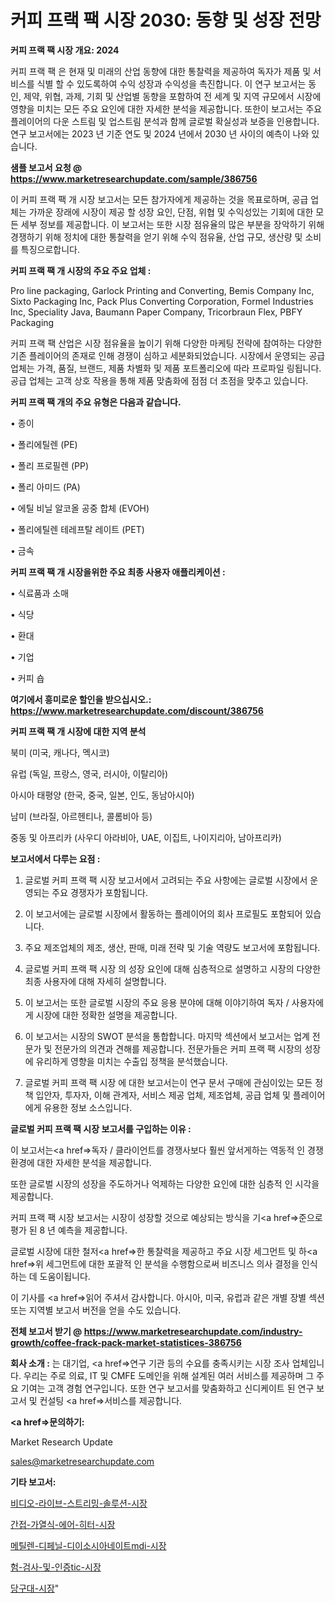 # 커피 프랙 팩 시장 2030: 동향 및 성장 전망

<strong>커피 프랙 팩 시장 개요: 2024</strong>

커피 프랙 팩 은 현재 및 미래의 산업 동향에 대한 통찰력을 제공하여 독자가 제품 및 서비스를 식별 할 수 있도록하여 수익 성장과 수익성을 촉진합니다. 이 연구 보고서는 동인, 제약, 위협, 과제, 기회 및 산업별 동향을 포함하여 전 세계 및 지역 규모에서 시장에 영향을 미치는 모든 주요 요인에 대한 자세한 분석을 제공합니다. 또한이 보고서는 주요 플레이어의 다운 스트림 및 업스트림 분석과 함께 글로벌 확실성과 보증을 인용합니다. 연구 보고서에는 2023 년 기준 연도 및 2024 년에서 2030 년 사이의 예측이 나와 있습니다.



<strong>샘플 보고서 요청 @ <a href=https://www.marketresearchupdate.com/sample/386756>https://www.marketresearchupdate.com/sample/386756</a></strong>

이 커피 프랙 팩 개 시장 보고서는 모든 참가자에게 제공하는 것을 목표로하며, 공급 업체는 가까운 장래에 시장이 제공 할 성장 요인, 단점, 위협 및 수익성있는 기회에 대한 모든 세부 정보를 제공합니다. 이 보고서는 또한 시장 점유율의 많은 부분을 장악하기 위해 경쟁하기 위해 정치에 대한 통찰력을 얻기 위해 수익 점유율, 산업 규모, 생산량 및 소비를 특징으로합니다.



<strong>커피 프랙 팩 개 시장의 주요 주요 업체 :</strong>

Pro line packaging, Garlock Printing and Converting, Bemis Company Inc, Sixto Packaging Inc, Pack Plus Converting Corporation, Formel Industries Inc, Speciality Java, Baumann Paper Company, Tricorbraun Flex, PBFY Packaging

커피 프랙 팩 산업은 시장 점유율을 높이기 위해 다양한 마케팅 전략에 참여하는 다양한 기존 플레이어의 존재로 인해 경쟁이 심하고 세분화되었습니다. 시장에서 운영되는 공급 업체는 가격, 품질, 브랜드, 제품 차별화 및 제품 포트폴리오에 따라 프로파일 링됩니다. 공급 업체는 고객 상호 작용을 통해 제품 맞춤화에 점점 더 초점을 맞추고 있습니다.



<strong>커피 프랙 팩 개의 주요 유형은 다음과 같습니다.</strong>

• 종이

• 폴리에틸렌 (PE)

• 폴리 프로필렌 (PP)

• 폴리 아미드 (PA)

• 에틸 비닐 알코올 공중 합체 (EVOH)

• 폴리에틸렌 테레프탈 레이트 (PET)

• 금속



<strong>커피 프랙 팩 개 시장을위한 주요 최종 사용자 애플리케이션 :</strong>

• 식료품과 소매

• 식당

• 환대

• 기업

• 커피 숍



<strong>여기에서 흥미로운 할인을 받으십시오.: <a href=https://www.marketresearchupdate.com/discount/386756>https://www.marketresearchupdate.com/discount/386756</a></strong>



<strong>커피 프랙 팩 개 시장에 대한 지역 분석</strong>

북미 (미국, 캐나다, 멕시코)

유럽 (독일, 프랑스, 영국, 러시아, 이탈리아)

아시아 태평양 (한국, 중국, 일본, 인도, 동남아시아)

남미 (브라질, 아르헨티나, 콜롬비아 등)

중동 및 아프리카 (사우디 아라비아, UAE, 이집트, 나이지리아, 남아프리카)



<strong>보고서에서 다루는 요점 :</strong>

1. 글로벌 커피 프랙 팩 시장 보고서에서 고려되는 주요 사항에는 글로벌 시장에서 운영되는 주요 경쟁자가 포함됩니다.

2. 이 보고서에는 글로벌 시장에서 활동하는 플레이어의 회사 프로필도 포함되어 있습니다.

3. 주요 제조업체의 제조, 생산, 판매, 미래 전략 및 기술 역량도 보고서에 포함됩니다.

4. 글로벌 커피 프랙 팩 시장 의 성장 요인에 대해 심층적으로 설명하고 시장의 다양한 최종 사용자에 대해 자세히 설명합니다.

5. 이 보고서는 또한 글로벌 시장의 주요 응용 분야에 대해 이야기하여 독자 / 사용자에게 시장에 대한 정확한 설명을 제공합니다.

6. 이 보고서는 시장의 SWOT 분석을 통합합니다. 마지막 섹션에서 보고서는 업계 전문가 및 전문가의 의견과 견해를 제공합니다. 전문가들은 커피 프랙 팩 시장의 성장에 유리하게 영향을 미치는 수출입 정책을 분석했습니다.

7. 글로벌 커피 프랙 팩 시장 에 대한 보고서는이 연구 문서 구매에 관심이있는 모든 정책 입안자, 투자자, 이해 관계자, 서비스 제공 업체, 제조업체, 공급 업체 및 플레이어에게 유용한 정보 소스입니다.



<strong>글로벌 커피 프랙 팩 시장 보고서를 구입하는 이유 :</strong>

이 보고서는<a href=>독자 / 클</a>라이언트를 경쟁사보다 훨씬 앞서게하는 역동적 인 경쟁 환경에 대한 자세한 분석을 제공합니다.

또한 글로벌 시장의 성장을 주도하거나 억제하는 다양한 요인에 대한 심층적 인 시각을 제공합니다.

커피 프랙 팩 시장 보고서는 시장이 성장할 것으로 예상되는 방식을 기<a href=>준으로</a> 평가 된 8 년 예측을 제공합니다.

글로벌 시장에 대한 철저<a href=>한 통찰력</a>을 제공하고 주요 시장 세그먼트 및 하<a href=>위 세그</a>먼트에 대한 포괄적 인 분석을 수행함으로써 비즈니스 의사 결정을 인식하는 데 도움이됩니다.

이 기사를 <a href=>읽어 주</a>셔서 감사합니다. 아시아, 미국, 유럽과 같은 개별 장별 섹션 또는 지역별 보고서 버전을 얻을 수도 있습니다.



<strong>전체 보고서 받기 @ <a href=https://www.marketresearchupdate.com/industry-growth/coffee-frack-pack-market-statistices-386756>https://www.marketresearchupdate.com/industry-growth/coffee-frack-pack-market-statistices-386756</a></strong>



<strong>회사 소개 :</strong>
는 대기업, <a href=>연구 기</a>관 등의 수요를 충족시키는 시장 조사 업체입니다. 우리는 주로 의료, IT 및 CMFE 도메인을 위해 설계된 여러 서비스를 제공하며 그 주요 기여는 고객 경험 연구입니다. 또한 연구 보고서를 맞춤화하고 신디케이트 된 연구 보고서 및 컨설팅 <a href=>서비</a>스를 제공합니다.



<strong><a href=>문의하기:</a></strong>

Market Research Update

sales@marketresearchupdate.com



<strong>기타 보고서:</strong>

<a href=https://www.linkedin.com/pulse/비디오-라이브-스트리밍-솔루션-시장-동향-및-성장-전망-analytics-alchemy-360-analysis/>비디오-라이브-스트리밍-솔루션-시장</a>

<a href=https://www.linkedin.com/pulse/간접-가열식-에어-히터-시장-세분화-연구-및-목표-고객2029년-isdailynews-5qktf/>간접-가열식-에어-히터-시장</a>

<a href=https://www.linkedin.com/pulse/메틸렌-디페닐-디이소시아네이트mdi-시장-세분화-연구-및-목표-고객2029년-ox8if/>메틸렌-디페닐-디이소시아네이트mdi-시장</a>

<a href=https://www.linkedin.com/pulse/험-검사-및-인증tic-시장-현재-미래-성장-2030-consumer-connection-chronicles-24--rzhpf/>험-검사-및-인증tic-시장</a>

<a href=https://www.linkedin.com/pulse/당구대-시장-현재-및-미래-성장-2029-survey-savvy-insights-360-analysis-srpcf/>당구대-시장</a>"
